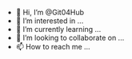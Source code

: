- 👋 Hi, I’m @Git04Hub
- 👀 I’m interested in ...
- 🌱 I’m currently learning ...
- 💞️ I’m looking to collaborate on ...
- 📫 How to reach me ...

<!---
Git04Hub/Git04Hub is a ✨ special ✨ repository because its `README.md` (this file) appears on your GitHub profile.
You can click the Preview link to take a look at your changes.
--->
